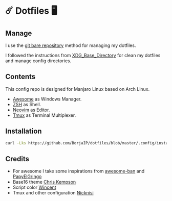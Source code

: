 # ☄️ Dotfiles 🖥

## Manage

I use the [git bare repository](https://developer.atlassian.com/blog/2016/02/best-way-to-store-dotfiles-git-bare-repo/) method for managing my dotfiles.

I followed the instructions from [XDG_Base_Directory](https://wiki.archlinux.org/index.php/XDG_Base_Directory) for clean my dotfiles and manage config directories.

## Contents

This config repo is designed for Manjaro Linux based on Arch Linux. 

- [Awesome](https://wiki.archlinux.org/index.php/Awesome) as Windows Manager.
- [ZSH](https://wiki.archlinux.org/index.php/Zsh) as Shell.
- [Neovim](https://wiki.archlinux.org/index.php/Neovim) as Editor.
- [Tmux](https://wiki.archlinux.org/index.php/Tmux) as Terminal Multiplexer.

## Installation


```bash
curl -Lks https://github.com/BorjaIP/dotfiles/blob/master/.config/install.sh | /bin/bash
```


## Credits

- For awesome I take some inspirations from [awesome-ban](https://github.com/4ban/awesome-ban) and [PapyElGringo](https://github.com/PapyElGringo/material-shell)
- Base16 theme [Chris Kempson](https://github.com/chriskempson/base16)
- Script color [Wincent](https://github.com/wincent/wincent)
- Tmux and other configuration [Nicknisi](https://github.com/nicknisi/dotfiles)
